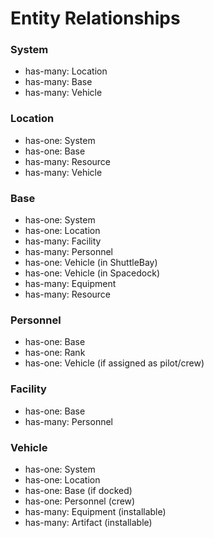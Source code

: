 # Entity Relationships

### System
- has-many: Location
- has-many: Base
- has-many: Vehicle

### Location
- has-one: System
- has-one: Base
- has-many: Resource
- has-many: Vehicle

### Base
- has-one: System
- has-one: Location
- has-many: Facility
- has-many: Personnel
- has-one: Vehicle (in ShuttleBay)
- has-one: Vehicle (in Spacedock)
- has-many: Equipment
- has-many: Resource

### Personnel
- has-one: Base
- has-one: Rank
- has-one: Vehicle (if assigned as pilot/crew)

### Facility
- has-one: Base
- has-many: Personnel

### Vehicle
- has-one: System
- has-one: Location
- has-one: Base (if docked)
- has-one: Personnel (crew)
- has-many: Equipment (installable)
- has-many: Artifact (installable)